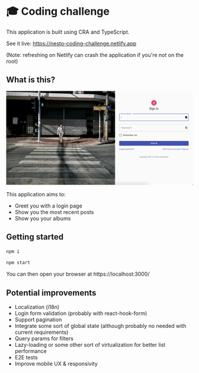 # 🎓 Coding challenge

This application is built using CRA and TypeScript.

See it live:
https://nesto-coding-challenge.netlify.app

(Note: refreshing on Netlify can crash the application if you're not on the root)

## What is this?

<img src="./docs/screenshot.png" />

This application aims to:
- Greet you with a login page
- Show you the most recent posts
- Show you your albums

## Getting started

```bash
npm i
```
```bash
npm start
```

You can then open your browser at https://localhost:3000/

## Potential improvements

- Localization (i18n)
- Login form validation (probably with react-hook-form)
- Support pagination
- Integrate some sort of global state (although probably no needed with current requirements)
- Query params for filters
- Lazy-loading or some other sort of virtualization for better list performance
- E2E tests
- Improve mobile UX & responsivity
